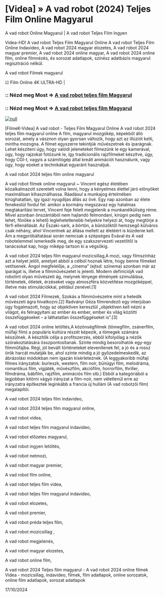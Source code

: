# [Videa] » A vad robot (2024) Teljes Film Online Magyarul

A vad robot Online Magyarul | A vad robot Teljes Film Ingyen

Videa-HD! A vad robot Teljes Film Magyarul Online A vad robot Teljes Film Online Indavideo, A vad robot 2024 magyar elozetes, A vad robot 2024 magyar premier, A vad robot 2024 online magyar, A vad robot 2024 online film, online filmnézés, és sorozat adatlapok, színész adatbázis magyarul regisztráció nélkül.

A vad robot Filmek magyarul

☑ Film Online 4K ULTRA-HD |


### :: Nézd meg Most => [A vad robot teljes film Magyarul](https://t.co/6Ima5AX9Tc)


### :: Nézd meg Most => [A vad robot teljes film Magyarul](https://t.co/6Ima5AX9Tc)


[![null](https://static.wixstatic.com/media/855a25_043b5abeb4ae4d35ac003198e7fe56ed~mv2.gif)](https://t.co/6Ima5AX9Tc)

[FilmeK-Videa] A vad robot - Teljes Film Magyarul Online A vad robot 2024 teljes film magyarul online A film, magyarul mozgókép, képekből álló sorozat, amely a vásznon olyan gyorsan változik, hogy azt az illúziót kelti, mintha mozogna. A filmet egyszerre tekintjük művészetnek és iparágnak. Lehet készíteni úgy, hogy valódi jeleneteket filmezünk le egy kamerával, úgy, hogy rajzokat fotózunk le, így tradicionális rajzfilmeket készítve, úgy, hogy CGI-t, vagyis a számítógép által kreált animációt használunk, vagy úgy, hogy ezeket a technikákat egyaránt használjuk.

A vad robot 2024 teljes film online magyarul

A vad robot filmek online magyarul ~ Vincent egész életében közalkalmazott szeretett volna lenni, hogy a kényelmes élettel járó előnyöket maximálisan kihasználhassa. Ráadásul a munkajog értelmében kirúghatatlan, így igazi nyugdíjas állás az övé. Egy nap azonban az élete fenekestül fordul fel: amikor a kormány megszavaz egy hatalmas megtakarítási tervet, Vincent feje felett megjelenik a munkanélküliség réme. Mivel azonban önszántából nem hajlandó felmondani, kirúgni pedig nem lehet, főnöke a lehető leglehetetlenebb helyekre helyezi át, hogy megtörje a férfi ellenállását. Az Északi-sark, a börtön, a bűnözőktől hemzsegő külváros csak néhány, ahol Vincentnek az állása mellett az életéért is küzdenie kell. Ám a megpróbáltatásai során nemcsak a szépséges Evával és A vad robotelemmel ismerkedik meg, de egy szakszervezeti vezetőtől is tanácsokat kap, hogy miképp tartson ki a végsőkig.

A vad robot 2024 teljes film magyarul mozicsillag,A mozi, vagy filmszínház azt a helyet jelöli, amelyet abból a célból hoznak létre, hogy benne filmeket vetítsenek. Angol megfelelője, a „cinema” (ejtsd: szinema) azonban már az iparágat is, illetve a filmművészetet is jelenti. Modern definíciójA vad robotint olyan művészeti ág, melynek lényege élmények szimulálása, történetek, ötletek, érzéseket vagy atmoszféra közvetítése mozgóképpel, illetve más stimulációkkal, például zenével.[1]

A vad robot 2024 Filmezek, Szokás a filmművészetre mint a hetedik művészeti ágra hivatkozni.[2] Radványi Géza filmrendező egy interjúban úgy fogalmazott, hogy az objektíven keresztül „objektíven kell nézni a világot, és felnagyítani az ember és ember, ember és világ közötti összefüggéseket – a láthatatlan összefüggéseket is”.[3]

A vad robot 2024 online letöltés,A közönségfilmek (tömegfilm, zsánerfilm, műfaji film) a populáris kultúra részét képezik, a tömegek számára készülnek. A készítők célja a profitszerzés, ebből kifolyólag a nézők szórakoztatására összpontosítanak. Szinte mindig besorolhatók egy-egy filmműfajba. Régi, jól bevált történeteket elevenítenek fel, a jó és a rossz örök harcát mutatják be, ahol szinte mindig a jó győzedelmeskedik, az ábrázolási módokban nem igazán kísérleteznek. (A leggyakoribb műfaji filmes irányzatok: burleszk, western, film noir, bűnügyi film, melodráma, romantikus film, vígjáték, művészfilm, akciófilm, horrorfilm, thriller, filmdráma, bábfilm, rajzfilm, animációs film stb.) Ebből a kategóriából a legjobban kitörni vágyó irányzat a film-noir, nem véletlenül erre az irányzatra építkeztek leginkább a francia új hullám (A vad robotzői film) megalapítói.

A vad robot 2024 teljes film indavideo,

A vad robot 2024 teljes film magyarul online,

A vad robot videa,

A vad robot teljes film magyarul indavideo,

A vad robot előzetes magyarul,

A vad robot ingyen letöltés,

A vad robot netmozi,

A vad robot magyar premier,

A vad robot film online,

A vad robot teljes film videa,

A vad robot teljes film magyarul indavideo,

A vad robot elozetes,

A vad robot premier,

A vad robot préda teljes film,

A vad robot mozicsillag ,

A vad robot megjelenés,

A vad robot magyar elozetes,

A vad robot online film,

A vad robot 2024 Teljes film magyarul - A vad robot 2024 online filmek Videa - mozicsillag, indavideo, filmek, film adatlapok, online sorozatok, online film adatlapok, sorozat adatlapok

17/10/2024
